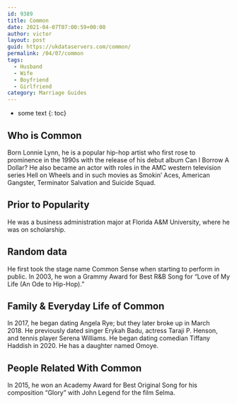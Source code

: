 ```yaml
---
id: 9389
title: Common
date: 2021-04-07T07:00:59+00:00
author: victor
layout: post
guid: https://ukdataservers.com/common/
permalink: /04/07/common
tags:
  - Husband
  - Wife
  - Boyfriend
  - Girlfriend
category: Marriage Guides
---
```


* some text
{: toc}


## Who is Common



Born Lonnie Lynn, he is a popular hip-hop artist who first rose to prominence in the 1990s with the release of his debut album Can I Borrow A Dollar? He also became an actor with roles in the AMC western television series Hell on Wheels and in such movies as Smokin&#8217; Aces, American Gangster, Terminator Salvation and Suicide Squad.

                
                
                
## Prior to Popularity



He was a business administration major at Florida A&M University, where he was on scholarship. 

                
                
                
## Random data



He first took the stage name Common Sense when starting to perform in public. In 2003, he won a Grammy Award for Best R&B Song for &#8220;Love of My Life (An Ode to Hip-Hop).&#8221; 

                
                
                
## Family & Everyday Life of Common



In 2017, he began dating Angela Rye; but they later broke up in March 2018. He previously dated singer Erykah Badu, actress Taraji P. Henson, and tennis player Serena Williams. He began dating comedian Tiffany Haddish in 2020. He has a daughter named Omoye. 

                
                
                
## People Related With Common



In 2015, he won an Academy Award for Best Original Song for his composition &#8220;Glory&#8221; with John Legend for the film Selma. 

                
              
            
          
          
          